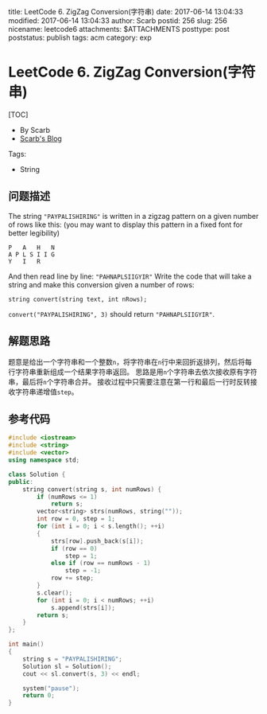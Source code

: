 title: LeetCode 6. ZigZag Conversion(字符串)
date: 2017-06-14 13:04:33
modified: 2017-06-14 13:04:33
author: Scarb
postid: 256
slug: 256
nicename: leetcode6
attachments: $ATTACHMENTS
posttype: post
poststatus: publish
tags: acm
category: exp

# LeetCode 6. ZigZag Conversion(字符串)
[TOC]

- By Scarb
- [Scarb's Blog](http://47.106.131.90/blog)


Tags:

- String


## 问题描述

The string `"PAYPALISHIRING"` is written in a zigzag pattern on a given number of rows like this: (you may want to display this pattern in a fixed font for better legibility)

```
P   A   H   N
A P L S I I G
Y   I   R
```
And then read line by line: `"PAHNAPLSIIGYIR"`
Write the code that will take a string and make this conversion given a number of rows:
```
string convert(string text, int nRows);
```
`convert("PAYPALISHIRING", 3)` should return `"PAHNAPLSIIGYIR"`.

## 解题思路
题意是给出一个字符串和一个整数`n`，将字符串在`n`行中来回折返排列，然后将每行字符串重新组成一个结果字符串返回。
思路是用`n`个字符串去依次接收原有字符串，最后将`n`个字符串合并。
接收过程中只需要注意在第一行和最后一行时反转接收字符串递增值`step`。

## 参考代码
```C++
#include <iostream>
#include <string>
#include <vector>
using namespace std;

class Solution {
public:
	string convert(string s, int numRows) {
		if (numRows <= 1)
			return s;
		vector<string> strs(numRows, string(""));
		int row = 0, step = 1;
		for (int i = 0; i < s.length(); ++i)
		{
			strs[row].push_back(s[i]);
			if (row == 0)
				step = 1;
			else if (row == numRows - 1)
				step = -1;
			row += step;
		}
		s.clear();
		for (int i = 0; i < numRows; ++i)
			s.append(strs[i]);
		return s;
	}
};

int main()
{
	string s = "PAYPALISHIRING";
	Solution sl = Solution();
	cout << sl.convert(s, 3) << endl;

	system("pause");
	return 0;
}
```